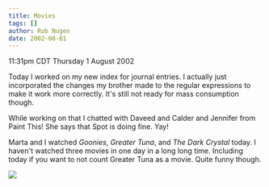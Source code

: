 ```yaml
---
title: Movies
tags: []
author: Rob Nugen
date: 2002-08-01
---
```


<p class=date>11:31pm CDT Thursday 1 August 2002</p>

<p>Today I worked on my new index for journal entries.  I actually
just incorporated the changes my brother made to the regular
expressions to make it work more correctly.  It's still not ready for
mass consumption though.</p>

<p>While working on that I chatted with Daveed and Calder and Jennifer
from Paint This!  She says that Spot is doing fine.  Yay!</p>

<p>Marta and I watched <em>Goonies</em>, <em>Greater Tuna</em>, and
<em>The Dark Crystal</em> today.  I haven't watched three movies in
one day in a long long time.  Including today if you want to not count
Greater Tuna as a movie.  Quite funny though.</p>

<p><img src="/images/rob/wL-ROB.gif"/></p>

